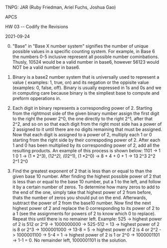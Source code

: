 TNPG: JAR (Ruby Friedman, Ariel Fuchs, Joshua Gao)

APCS

HW 03 -- Codify the Revisions

2021-09-24

0. "Base" in "Base X number system" signifies the number of unique possible values in a specific counting system. For example, in Base 6 the numbers 0-5 inclusive represent all possible number cominbations. Thusly, 10524 would be a valid number in base6, however 56123 would NOT be a valid number in base6.
1. Binary is a base2 number system that is universally used to represent a value ( examples: 1, true, on) and its negation or the oppisite value (examples: 0, false, off). Binary is usually expressed in 1s and 0s and we in computing care because binary is the simpliest base to compute and preform opperations in. 

2. Each digit in binary represents a corresponding power of 2. Starting from the rightmost side of the given binary number assign the first digit to the right the power 2^0, the one directly to the right 2^1, after that 2^2, and so on so that each digit from the right most side has a power of 2 assigned to it until there are no digits remaining that must be assigned. Now that each digit is assigned to a power of 2, multiply each 1 or 0 starting from the right side by their correspoding power of 2. After each 1 and 0 has been multiplied by its corresponding power of 2, add all the resulting products. An example of this process is shown below:
1101 ->  1    1    0    1  -> (1 * 2^3), (1*2^2), (0*2^1), (1 *2^0) -> 8 + 4 + 0 + 1 -> 13
        2^3  2^2  2^1  2^0

3. Find the greatest exponent of 2 that is less than or equal to than the given base 10 number. After finding the highest possible power of 2 that is less than or equal to the base 10 number, put a 1 to the left, and follow it by a certain number of zeros. To determine how many zeros to add to the end of the one, simply take that highest power of 2 from before, thats the number of zeros you should put on the end. Afterwards, subtract the power of 2 from the base10 number. Now find the next highest power of 2 and replace the 0 corresponding to its power of 2 to a 1 (see the assignments for powers of 2 to know which 0 to replace). Repeat this until there is no remainer left.
Example: 
525 -> highest power of 2 is 512 or 2^9 -> 1000000000 -> 525-512 = 13 -> highest power of 2 is 8 or 2^3 -> 1000001000 -> 13-8 = 5 -> highest power of 2 is 4 or 2^2 -> 1000001100 -> 5-4 = 1 -> highest power of 2 is 1 or 2^0 -> 1000001101 -> 1-1 = 0. No remainder left, 1000001101 is the solution.
